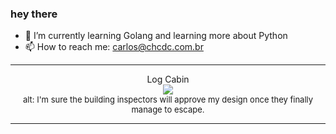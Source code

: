 ### hey there 

- :seedling: I’m currently learning Golang and learning more about Python
- :mailbox: How to reach me: carlos@chcdc.com.br


---


<!-- xkcd -->
<p align="center">Log Cabin</br><img src=https://imgs.xkcd.com/comics/log_cabin.png></br><font size =2>alt: I'm sure the building inspectors will approve my design once they finally manage to escape.</br></font></p></table></p> 


<!-- xkcd -->
---
